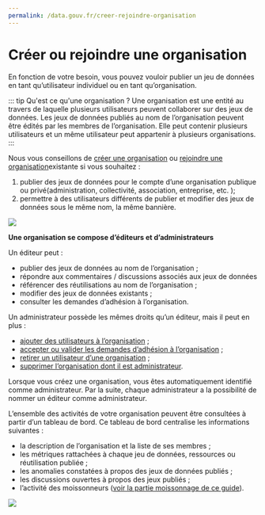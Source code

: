 ```yaml
---
permalink: /data.gouv.fr/creer-rejoindre-organisation
---
```


# Créer ou rejoindre une organisation

En fonction de votre besoin, vous pouvez vouloir publier un jeu de données en tant qu’utilisateur individuel ou en tant qu’organisation.

::: tip Qu'est ce qu'une organisation ?
Une organisation est une entité au travers de laquelle plusieurs utilisateurs peuvent collaborer sur des jeux de données. Les jeux de données publiés au nom de l’organisation peuvent être édités par les membres de l’organisation. Elle peut contenir plusieurs utilisateurs et un même utilisateur peut appartenir à plusieurs organisations.
:::


Nous vous conseillons de [créer une organisation](https://doc.data.gouv.fr/organisations/creer-une-organisation/) ou [rejoindre une organisation](https://doc.data.gouv.fr/organisations/creer-une-organisation/)existante si vous souhaitez :
1. publier des jeux de données pour le compte d’une organisation publique ou privé(administration, collectivité, association, entreprise, etc. );
2.  permettre à des utilisateurs différents de publier et modifier des jeux de données sous le même nom, la même bannière.

![](./images/ajouter_organisation.jpg)

**Une organisation se compose d’éditeurs et d’administrateurs**

Un éditeur peut :
- publier des jeux de données au nom de l’organisation ;
- répondre aux commentaires / discussions associés aux jeux de données
- référencer des réutilisations au nom de l’organisation ;
- modifier des jeux de données existants ;
- consulter les demandes d’adhésion à l’organisation.

Un administrateur possède les mêmes droits qu’un éditeur,  mais il peut en plus :
- [ajouter des utilisateurs à l’organisation](https://doc.data.gouv.fr/organisations/ajouter-un-utilisateur-a-une-organisation/) ;
- [accepter ou valider les demandes d’adhésion à l’organisation](https://doc.data.gouv.fr/organisations/ajouter-un-utilisateur-a-une-organisation/) ;
- [retirer un utilisateur d’une organisation](https://doc.data.gouv.fr/organisations/retirer-un-utilisateur-d-une-organisation/) ;
- [supprimer l’organisation dont il est administrateur](https://doc.data.gouv.fr/organisations/supprimer-une-organisation/).

Lorsque vous créez une organisation, vous êtes automatiquement identifié comme administrateur. Par la suite, chaque administrateur a la possibilité de nommer un éditeur comme administrateur.

L’ensemble des activités de votre organisation peuvent être consultées à partir d’un tableau de bord.  Ce tableau de bord centralise les informations suivantes :
- la description de l’organisation et la liste de ses membres ;
- les métriques rattachées à chaque jeu de données, ressources ou réutilisation publiée ;
- les anomalies constatées à propos des jeux de données publiés ;
- les discussions ouvertes à propos des jeux publiés ;
- l’activité des moissonneurs ([voir la partie moissonnage de ce guide](https://guides.etalab.studio/datagouv/3-publier-un-jeu-de-donnees.html#publier-un-catalogue-de-donnees-existant-par-moissonnage)).

![](./images/tableau_de_bord_organisation.jpg)
